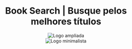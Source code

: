 <h1 align="center"><bold>Book Search | Busque pelos melhores títulos</bold></h1>
<div align="center">
  <img src="https://github.com/TechAbraao/book-search-hero-code/assets/115851871/2d151292-5cb0-462b-ba14-c44e1260cf22" alt="Logo ampliada">
</div>
<div align="center">
<img src="https://github.com/TechAbraao/book-search-hero-code/assets/115851871/cf5b68d7-bfa8-4606-acc0-7cfcb3cc8f5f" alt="Logo minimalista">
</div>

